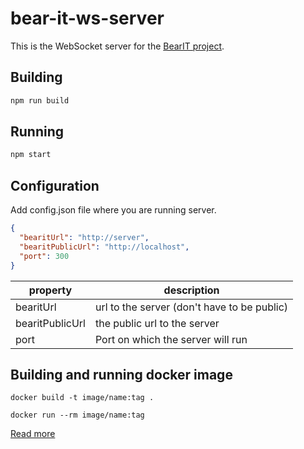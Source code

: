 # bear-it-ws-server

This is the WebSocket server for the [BearIT project](https://github.com/uc-group/bear-it).

## Building

```bash
npm run build
```

## Running

```bash
npm start
```

## Configuration

Add config.json file where you are running server.

```json
{
  "bearitUrl": "http://server",
  "bearitPublicUrl": "http://localhost",
  "port": 300
}
```

| property        | description                                 |
| --------------- | ------------------------------------------- |
| bearitUrl       | url to the server (don't have to be public) |
| bearitPublicUrl | the public url to the server                |
| port            | Port on which the server will run           |

## Building and running docker image

```
docker build -t image/name:tag .
```

```
docker run --rm image/name:tag
```

[Read more](./docs/index.md)
